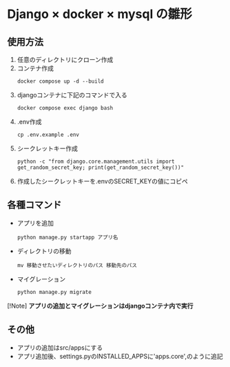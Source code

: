 # Django × docker × mysql の雛形

## 使用方法

1. 任意のディレクトリにクローン作成
2. コンテナ作成
    ```
    docker compose up -d --build
    ```
3. djangoコンテナに下記のコマンドで入る
    ```
    docker compose exec django bash
    ```
4. .env作成
    ```
    cp .env.example .env
    ```
5. シークレットキー作成
    ```
    python -c "from django.core.management.utils import get_random_secret_key; print(get_random_secret_key())"
    ```
6. 作成したシークレットキーを.envのSECRET_KEYの値にコピペ

## 各種コマンド

- アプリを追加
    ```
    python manage.py startapp アプリ名
    ```
- ディレクトリの移動
    ```
    mv 移動させたいディレクトリのパス 移動先のパス
    ```
- マイグレーション
    ```
    python manage.py migrate
    ```
[!Note]
**アプリの追加とマイグレーションはdjangoコンテナ内で実行**

## その他
- アプリの追加はsrc/appsにする
- アプリ追加後、settings.pyのINSTALLED_APPSに'apps.core',のように追記
